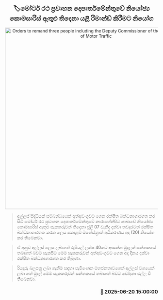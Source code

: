 <p align='center'><b><h2 align='center' title='Orders to remand three people including the Deputy Commissioner of the Department of Motor Traffic'>🏷මෝටර් රථ ප්‍රවාහන දෙපාර්තමේන්තුවේ නියෝජ්‍ය කොමසාරිස් ඇතුළු තිදෙනා යළි රිමාන්ඩ් කිරීමට නියෝග</h2></b></p>
<p align='center'><img src='https://helakuru.sgp1.cdn.digitaloceanspaces.com/esana/images/lib/court-2.jpg' width='600' alt='Orders to remand three people including the Deputy Commissioner of the Department of Motor Traffic'></p>

> අල්ලස් සිද්ධියක් සම්බන්ධයෙන් අත්අඩංගුවට ගෙන රක්ෂිත බන්ධනාගාරගත කර සිටි මෝටර් රථ ප්‍රවාහන දෙපාර්තමේන්තුවේ නාරාහේන්පිට ශාඛාවේ නියෝජ්‍ය කොමසාරිස් ඇතුළු සැකකරුවන් තිදෙනා ජූලි 07 වැනිදා දක්වා තවදුරටත් රක්ෂිත බන්ධනාගාරගත කරන ලෙස කොළඹ මහේස්ත්‍රාත් අධිකරණය අද (20) නියෝග කර තිබෙනවා.

> ඒ අනුව අල්ලස් ලෙස ලබාගත් රුපියල් ලක්ෂ 40කට ආසන්න මුදලක් සන්තකයේ තබාගත් බවට සැකපිට මෙම සැකකරුවන් අත්අඩංගුවට ගෙන අද දිනය දක්වා රක්ෂිත බන්ධනාගාරගත කර තිබුණා.

> රියදුරු බලපත්‍ර ලබා ගැනීම සඳහා පැමිණෙන මහජනතාවගෙන් අල්ලස් වශයෙන් ලබා ගත් මුදල් මෙම සැකකරුවන් සන්තකයේ තබාගත් බවට චෝදනා එල්ල වී තිබෙනවා.



<h3 align='right'><a href='https://www.helakuru.lk/esana/p/111203/'>📅 2025-06-20 15:00:00</a></h3>
